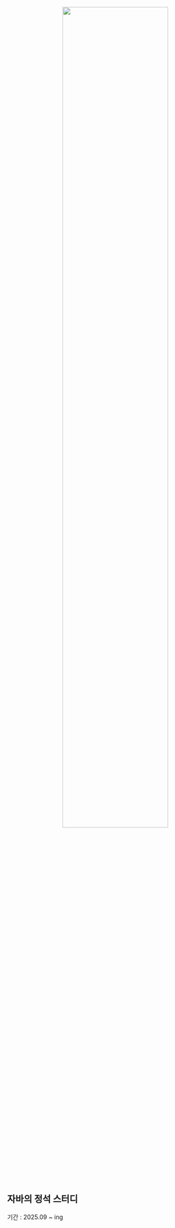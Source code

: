 
<p align= "center">
<img width="70%" src = "https://github.com/user-attachments/assets/48428bf9-1a34-4926-a85e-5b6b927d7e2a">

##  자바의 정석 스터디
기간 : 2025.09 ~ ing
